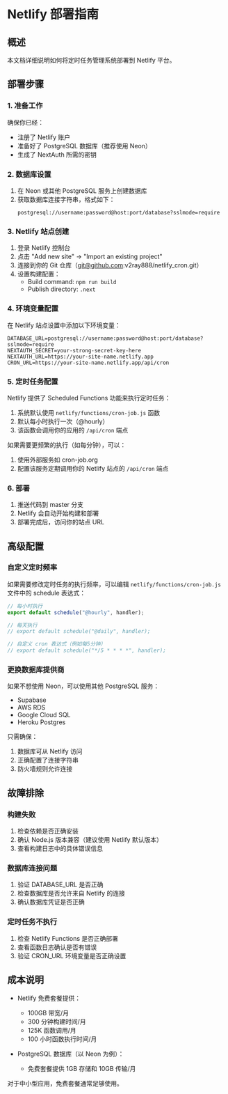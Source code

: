 # Netlify 部署指南

## 概述

本文档详细说明如何将定时任务管理系统部署到 Netlify 平台。

## 部署步骤

### 1. 准备工作

确保你已经：
- 注册了 Netlify 账户
- 准备好了 PostgreSQL 数据库（推荐使用 Neon）
- 生成了 NextAuth 所需的密钥

### 2. 数据库设置

1. 在 Neon 或其他 PostgreSQL 服务上创建数据库
2. 获取数据库连接字符串，格式如下：
   ```
   postgresql://username:password@host:port/database?sslmode=require
   ```

### 3. Netlify 站点创建

1. 登录 Netlify 控制台
2. 点击 "Add new site" → "Import an existing project"
3. 连接到你的 Git 仓库（git@github.com:v2ray888/netlify_cron.git）
4. 设置构建配置：
   - Build command: `npm run build`
   - Publish directory: `.next`

### 4. 环境变量配置

在 Netlify 站点设置中添加以下环境变量：

```
DATABASE_URL=postgresql://username:password@host:port/database?sslmode=require
NEXTAUTH_SECRET=your-strong-secret-key-here
NEXTAUTH_URL=https://your-site-name.netlify.app
CRON_URL=https://your-site-name.netlify.app/api/cron
```

### 5. 定时任务配置

Netlify 提供了 Scheduled Functions 功能来执行定时任务：

1. 系统默认使用 `netlify/functions/cron-job.js` 函数
2. 默认每小时执行一次（@hourly）
3. 该函数会调用你的应用的 `/api/cron` 端点

如果需要更频繁的执行（如每分钟），可以：
1. 使用外部服务如 cron-job.org
2. 配置该服务定期调用你的 Netlify 站点的 `/api/cron` 端点

### 6. 部署

1. 推送代码到 master 分支
2. Netlify 会自动开始构建和部署
3. 部署完成后，访问你的站点 URL

## 高级配置

### 自定义定时频率

如果需要修改定时任务的执行频率，可以编辑 `netlify/functions/cron-job.js` 文件中的 schedule 表达式：

```javascript
// 每小时执行
export default schedule("@hourly", handler);

// 每天执行
// export default schedule("@daily", handler);

// 自定义 cron 表达式（例如每5分钟）
// export default schedule("*/5 * * * *", handler);
```

### 更换数据库提供商

如果不想使用 Neon，可以使用其他 PostgreSQL 服务：
- Supabase
- AWS RDS
- Google Cloud SQL
- Heroku Postgres

只需确保：
1. 数据库可从 Netlify 访问
2. 正确配置了连接字符串
3. 防火墙规则允许连接

## 故障排除

### 构建失败

1. 检查依赖是否正确安装
2. 确认 Node.js 版本兼容（建议使用 Netlify 默认版本）
3. 查看构建日志中的具体错误信息

### 数据库连接问题

1. 验证 DATABASE_URL 是否正确
2. 检查数据库是否允许来自 Netlify 的连接
3. 确认数据库凭证是否正确

### 定时任务不执行

1. 检查 Netlify Functions 是否正确部署
2. 查看函数日志确认是否有错误
3. 验证 CRON_URL 环境变量是否正确设置

## 成本说明

- Netlify 免费套餐提供：
  - 100GB 带宽/月
  - 300 分钟构建时间/月
  - 125K 函数调用/月
  - 100 小时函数执行时间/月

- PostgreSQL 数据库（以 Neon 为例）：
  - 免费套餐提供 1GB 存储和 10GB 传输/月

对于中小型应用，免费套餐通常足够使用。